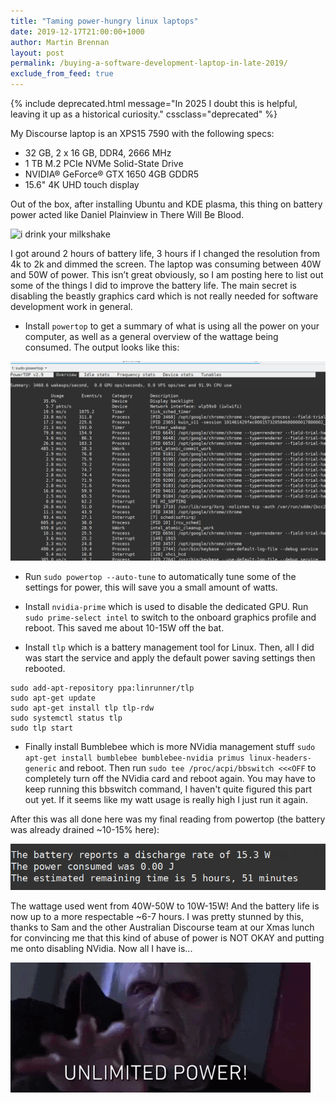 ```yaml
---
title: "Taming power-hungry linux laptops"
date: 2019-12-17T21:00:00+1000
author: Martin Brennan
layout: post
permalink: /buying-a-software-development-laptop-in-late-2019/
exclude_from_feed: true
---
```


{% include deprecated.html message="In 2025 I doubt this is helpful, leaving it up as a historical curiosity." cssclass="deprecated" %}

My Discourse laptop is an XPS15 7590 with the following specs:

* 32 GB, 2 x 16 GB, DDR4, 2666 MHz
* 1 TB M.2 PCIe NVMe Solid-State Drive
* NVIDIA® GeForce® GTX 1650 4GB GDDR5
* 15.6" 4K UHD touch display

Out of the box, after installing Ubuntu and KDE plasma, this thing on battery power acted like Daniel Plainview in There Will Be Blood.

![i drink your milkshake](/images/idrinkyourmilkshake.gif)

I got around 2 hours of battery life, 3 hours if I changed the resolution from 4k to 2k and dimmed the screen. The laptop was consuming between 40W and 50W of power. This isn’t great obviously, so I am posting here to list out some of the things I did to improve the battery life. The main secret is disabling the beastly graphics card which is not really needed for software development work in general.

* Install `powertop` to get a summary of what is using all the power on your computer, as well as a general overview of the wattage being consumed. The output looks like this:

![powertop start](/images/powertopstart.png)

* Run `sudo powertop --auto-tune` to automatically tune some of the settings for power, this will save you a small amount of watts.

* Install `nvidia-prime` which is used to disable the dedicated GPU. Run `sudo prime-select intel` to switch to the onboard graphics profile and reboot. This saved me about 10-15W off the bat.

* Install `tlp` which is a battery management tool for Linux. Then, all I did was start the service and apply the default power saving settings then rebooted.

```
sudo add-apt-repository ppa:linrunner/tlp
sudo apt-get update
sudo apt-get install tlp tlp-rdw 
sudo systemctl status tlp
sudo tlp start
```

* Finally install Bumblebee which is more NVidia management stuff `sudo apt-get install bumblebee bumblebee-nvidia primus linux-headers-generic` and reboot. Then run `sudo tee /proc/acpi/bbswitch <<<OFF` to completely turn off the NVidia card and reboot again. You may have to keep running this bbswitch command, I haven't quite figured this part out yet. If it seems like my watt usage is really high I just run it again.

After this was all done here was my final reading from powertop (the battery was already drained ~10-15% here):

![powertop final](/images/powertopfinal.png)

The wattage used went from 40W-50W to 10W-15W! And the battery life is now up to a more respectable ~6-7 hours. I was pretty stunned by this, thanks to Sam and the other Australian Discourse team at our Xmas lunch for convincing me that this kind of abuse of power is NOT OKAY and putting me onto disabling NVidia. Now all I have is...

![unlimited power](/images/unlimitedpower.gif)